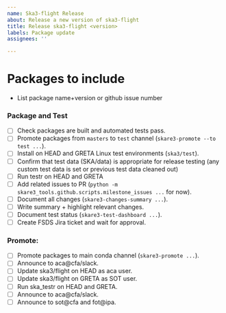 ```yaml
---
name: Ska3-flight Release
about: Release a new version of ska3-flight
title: Release ska3-flight <version>
labels: Package update
assignees: ''

---
```


# Packages to include

- List package name+version or github issue number

### Package and Test

- [ ] Check packages are built and automated tests pass.
- [ ] Promote packages from `masters` to `test` channel (`skare3-promote --to test ...`).
- [ ] Install on HEAD and GRETA Linux test environments (`ska3/test`).
- [ ] Confirm that test data (SKA/data) is appropriate for release testing (any custom test data is set or previous test data cleaned out)
- [ ] Run testr on HEAD and GRETA
- [ ] Add related issues to PR (`python -m skare3_tools.github.scripts.milestone_issues ...` for now).
- [ ] Document all changes (`skare3-changes-summary ...`).
- [ ] Write summary + highlight relevant changes.
- [ ] Document test status (`skare3-test-dashboard ...`).
- [ ] Create FSDS Jira ticket and wait for approval.

### Promote:
- [ ] Promote packages to main conda channel (`skare3-promote ...`).
- [ ] Announce to aca@cfa/slack.
- [ ] Update ska3/flight on HEAD as aca user.
- [ ] Update ska3/flight on GRETA as SOT user.
- [ ] Run ska_testr on HEAD and GRETA.
- [ ] Announce to aca@cfa/slack.
- [ ] Announce to sot@cfa and fot@ipa.
